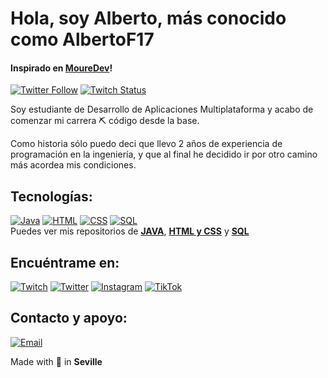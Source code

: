 # Hola, soy Alberto, más conocido como AlbertoF17
#### Inspirado en [MoureDev](https://github.com/mouredev)!

[![Twitter Follow](https://img.shields.io/twitter/follow/AlgeoTw?style=social)](https://twitter.com/AlgeoTw)
[![Twitch Status](https://img.shields.io/twitch/status/algeo17?style=social)](https://twitch.com/algeo17)

Soy estudiante de Desarrollo de Aplicaciones Multiplataforma y acabo de comenzar mi carrera ⛏️ código desde la base.

Como historia sólo puedo deci que llevo 2 años de experiencia de programación en la ingeniería, y que al final he decidido ir por otro camino más acordea mis condiciones.

## Tecnologías:

[![Java](https://img.shields.io/badge/Java-007396?style=for-the-badge&logo=java&logoColor=white&labelColor=101010)]()
[![HTML](https://img.shields.io/badge/HTML-E4405F?style=for-the-badge&logo=html&logoColor=white&labelColor=101010)]()
[![CSS](https://img.shields.io/badge/CSS-FFCA28?style=for-the-badge&logo=css&logoColor=white&labelColor=101010)]()
[![SQL](https://img.shields.io/badge/MySQL-4479A1?style=for-the-badge)]()<br>
Puedes ver mis repositorios de [**JAVA**](https://github.com/AlbertoF17/Java), [**HTML y CSS**](https://github.com/AlbertoF17/Marcas) y [**SQL**](https://github.com/AlbertoF17/SQL)

## Encuéntrame en:

[![Twitch](https://img.shields.io/badge/Twitch-algeo17-9146FF?style=for-the-badge&logo=twitch&logoColor=white&labelColor=101010)](https://twitch.com/algeo17)
[![Twitter](https://img.shields.io/badge/Twitter-@AlgeoTw-1DA1F2?style=for-the-badge&logo=twitter&logoColor=white&labelColor=101010)](https://twitter.com/AlGeoTw)
[![Instagram](https://img.shields.io/badge/Instagram-@albertofg_17-E4405F?style=for-the-badge&logo=instagram&logoColor=white&labelColor=101010)](https://www.instagram.com/albertofg_17)
[![TikTok](https://img.shields.io/badge/TikTok-@algeo17-69C9D0?style=for-the-badge&logo=tiktok&logoColor=white&labelColor=101010)](https://www.tiktok.com/@algeo17)

## Contacto y apoyo:

[![Email](https://img.shields.io/badge/jose@onikami.com-email_personal-D14836?style=for-the-badge&logo=gmail&logoColor=white&labelColor=101010)](mailto:albertofergom17@gmail.com)


Made with 💜 in **Seville**
